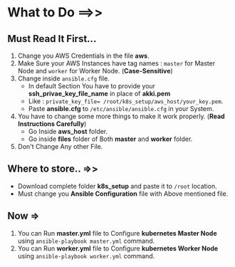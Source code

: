 # What to Do ==>>
## Must Read It First...

1. Change you AWS Credentials in the file **aws**.
2. Make Sure your AWS Instances have tag names : `master` for Master Node and `worker` for Worker Node. (**Case-Sensitive**)
3. Change inside `ansible.cfg` file.
   - In default Section You have to provide your **ssh_privae_key_file_name** in place of **akki.pem**
   - Like : `private_key_file= /root/k8s_setup/aws_host/your_key.pem`.
   - Paste **ansible.cfg** to `/etc/ansible/ansible.cfg` in your System.
4. You have to change some more things to make it work properly. (**Read Instructions Carefully**)
   - Go Inside **aws_host** folder.
   - Go inside **files** folder of Both **master** and **worker** folder.
5. Don't Change Any other File.

## Where to store.. =>>
- Download complete folder **k8s_setup** and paste it to `/root` location.
- Must change you **Ansible Configuration** file with Above mentioned file.

## Now =>
1. You can Run **master.yml** file to Configure **kubernetes Master Node** using `ansible-playbook master.yml` command.
2. You can Run **worker.yml** file to Configure **kubernetes Worker Node** using `ansible-playbook worker.yml` command.
